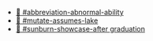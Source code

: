 - [📄 #abbreviation-abnormal-ability](/从零开始的英语/%23abbreviation-abnormal-ability.md)
- [📄 #mutate-assumes-lake](/从零开始的英语/%23mutate-assumes-lake.md)
- [📄 #sunburn-showcase-after graduation](/从零开始的英语/%23sunburn-showcase-after%20graduation)